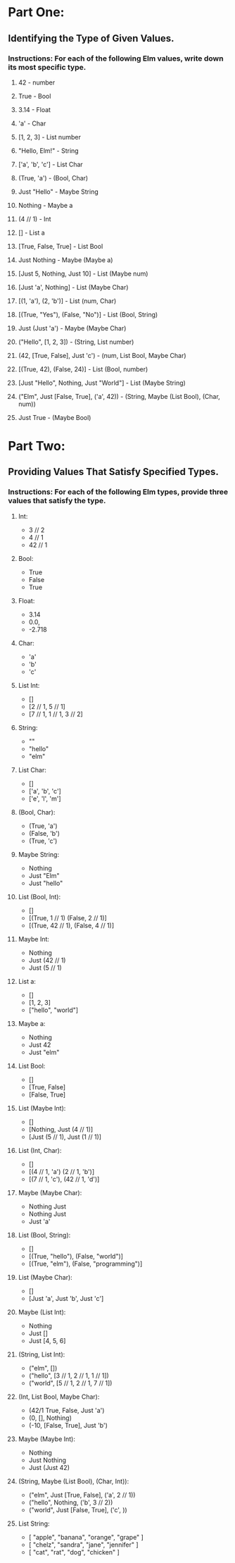 # Part One:

## Identifying the Type of Given Values.

### Instructions: For each of the following Elm values, write down its most specific type.

1.  42 - number

2.  True - Bool

3.  3.14 - Float

4.  'a' - Char

5.  [1, 2, 3] - List number

6.  "Hello, Elm!" - String

7.  ['a', 'b', 'c'] - List Char

8.  (True, 'a') - (Bool, Char)

9.  Just "Hello" - Maybe String

10. Nothing - Maybe a

11. (4 // 1) - Int

12. [] - List a

13. [True, False, True] - List Bool

14. Just Nothing - Maybe (Maybe a)

15. [Just 5, Nothing, Just 10] - List (Maybe num)

16. [Just 'a', Nothing] - List (Maybe Char)

17. [(1, 'a'), (2, 'b')] - List (num, Char)

18. [(True, "Yes"), (False, "No")] - List (Bool, String)

19. Just (Just 'a') - Maybe (Maybe Char)

20. ("Hello", [1, 2, 3]) - (String, List number)

21. (42, [True, False], Just 'c') - (num, List Bool, Maybe Char)

22. [(True, 42), (False, 24)] - List (Bool, number)

23. [Just "Hello", Nothing, Just "World"] - List (Maybe String)

24. ("Elm", Just [False, True], ('a', 42)) - (String, Maybe (List Bool), (Char, num))

25. Just True - (Maybe Bool)

# Part Two:

## Providing Values That Satisfy Specified Types.

### Instructions: For each of the following Elm types, provide three values that satisfy the type.

1.  Int:

    - 3 // 2
    - 4 // 1
    - 42 // 1

2.  Bool:

    - True
    - False
    - True

3.  Float:

    - 3.14
    - 0.0,
    - -2.718

4.  Char:

    - 'a'
    - 'b'
    - 'c'

5.  List Int:

    - []
    - [2 // 1, 5 // 1]
    - [7 // 1, 1 // 1, 3 // 2]

6.  String:

    - ""
    - "hello"
    - "elm"

7.  List Char:

    - []
    - ['a', 'b', 'c']
    - ['e', 'l', 'm']

8.  (Bool, Char):

    - (True, 'a')
    - (False, 'b')
    - (True, 'c')

9.  Maybe String:

    - Nothing
    - Just "Elm"
    - Just "hello"

10. List (Bool, Int):

    - []
    - [(True, 1 // 1) (False, 2 // 1)]
    - [(True, 42 // 1), (False, 4 // 1)]

11. Maybe Int:

    - Nothing
    - Just (42 // 1)
    - Just (5 // 1)

12. List a:

    - []
    - [1, 2, 3]
    - ["hello", "world"]

13. Maybe a:

    - Nothing
    - Just 42
    - Just "elm"

14. List Bool:

    - []
    - [True, False]
    - [False, True]

15. List (Maybe Int):

    - []
    - [Nothing, Just (4 // 1)]
    - [Just (5 // 1), Just (1 // 1)]

16. List (Int, Char):

    - []
    - [(4 // 1, 'a') (2 // 1, 'b')]
    - [(7 // 1, 'c'), (42 // 1, 'd')]

17. Maybe (Maybe Char):

    - Nothing Just
    - Nothing Just
    - Just 'a'

18. List (Bool, String):

    - []
    - [(True, "hello"), (False, "world")]
    - [(True, "elm"), (False, "programming")]

19. List (Maybe Char):

    - []
    - [Just 'a', Just 'b', Just 'c']

20. Maybe (List Int):

    - Nothing
    - Just []
    - Just [4, 5, 6]

21. (String, List Int):

    - ("elm", [])
    - ("hello", [3 // 1, 2 // 1, 1 // 1])
    - ("world", [5 // 1, 2 // 1, 7 // 1])

22. (Int, List Bool, Maybe Char):

    - (42/1 True, False, Just 'a')
    - (0, [], Nothing)
    - (-10, [False, True], Just 'b')

23. Maybe (Maybe Int):

    - Nothing
    - Just Nothing
    - Just (Just 42)

24. (String, Maybe (List Bool), (Char, Int)):

    - ("elm", Just [True, False], ('a', 2 // 1))
    - ("hello", Nothing, ('b', 3 // 2))
    - ("world", Just [False, True], ('c', ))

25. List String:

    - [ "apple", "banana", "orange", "grape" ]
    - [ "chelz", "sandra", "jane", "jennifer" ]
    - [ "cat", "rat", "dog", "chicken" ]
